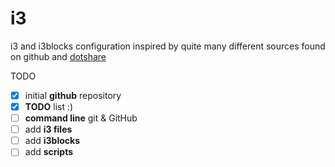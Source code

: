 # i3
i3 and i3blocks configuration inspired by quite many different sources found on github and [dotshare](http://dotshare.it/category/wms/i3)

TODO
* [x] initial **github** repository
* [x] **TODO** list :)
* [ ] **command line** git & GitHub
* [ ] add **i3 files**
* [ ] add **i3blocks**
* [ ] add **scripts**
